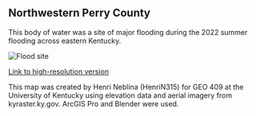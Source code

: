 ## Northwestern Perry County

This body of water was a site of major flooding during the 2022 summer flooding across eastern Kentucky.

![Flood site](eky2022flood.jpg)     

[Link to high-resolution version](eky2022flood.pdf)     

This map was created by Henri Neblina (HenriN315) for GEO 409 at the University of Kentucky using elevation data and aerial imagery from kyraster.ky.gov. ArcGIS Pro and Blender were used.

